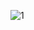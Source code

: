 ![1](https://user-images.githubusercontent.com/81361291/197737343-ec203d9c-d748-4605-a33e-54fc7a217d1b.PNG)
